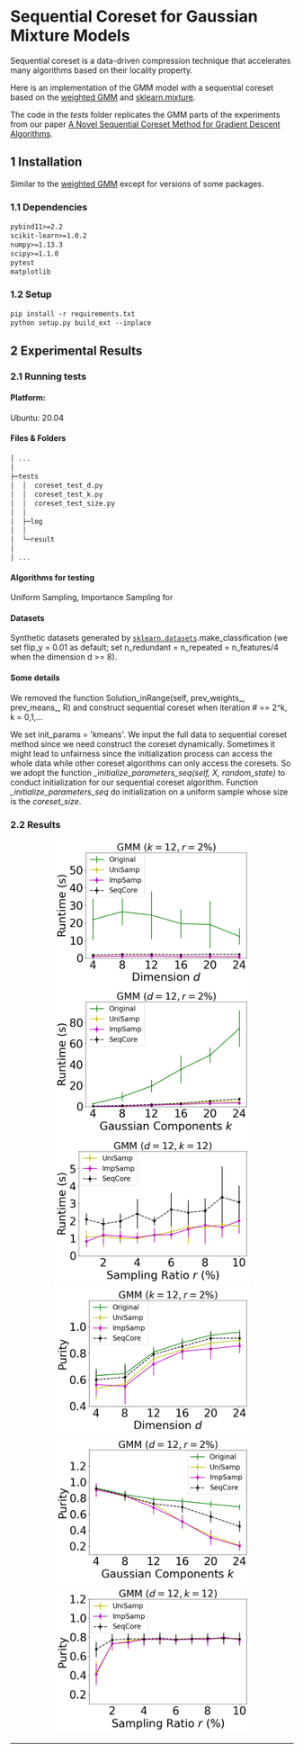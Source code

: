 # Sequential Coreset for Gaussian Mixture Models

Sequential coreset is a data-driven compression technique that accelerates many algorithms based on their locality property.

Here is an implementation of the GMM model with a sequential coreset based on the <a href="https://github.com/zalanborsos/coresets" target="_blank">weighted GMM</a> and <a href="https://github.com/scikit-learn/scikit-learn/tree/7e1e6d09bcc2eaeba98f7e737aac2ac782f0e5f1/sklearn/mixture" target="_blank">sklearn.mixture</a>. 

The code in the *tests* folder replicates the GMM parts of the experiments from our paper <a href="https://arxiv.org/abs/2112.02504" target="_blank">A Novel Sequential Coreset Method for Gradient Descent Algorithms</a>. 


## 1 Installation

Similar to the <a href="https://github.com/zalanborsos/coresets" target="_blank">weighted GMM</a> except for versions of some packages. 

### 1.1 Dependencies

```
pybind11>=2.2
scikit-learn>=1.0.2
numpy>=1.13.3
scipy>=1.1.0
pytest
matplotlib
```

### 1.2 Setup

```
pip install -r requirements.txt
python setup.py build_ext --inplace
```



## 2 Experimental Results

### 2.1 Running tests

#### Platform:

Ubuntu: 20.04

#### Files & Folders

```
│ ...
│ 
├─tests
│  │  coreset_test_d.py
│  │  coreset_test_k.py
│  │  coreset_test_size.py
│  │
│  ├─log
│  │
│  └─result
│ 
│ ...
```



#### Algorithms for testing

Uniform Sampling, Importance Sampling for 

#### Datasets

Synthetic datasets generated by [`sklearn.datasets`](https://scikit-learn.org/stable/modules/classes.html#module-sklearn.datasets).make_classification (we set flip_y = 0.01 as default; set n_redundant  = n_repeated = n_features/4 when the dimension d >= 8). 

#### Some details

We removed the function Solution_inRange(self, prev\_weights\_, prev\_means\_, R) and construct sequential coreset when iteration # == 2^k, k = 0,1,...

We set init_params = 'kmeans'. We input the full data to sequential coreset method since we need construct the coreset dynamically. Sometimes it might lead to unfairness since the initialization process can access the whole data while other coreset algorithms can only access the coresets. So we adopt the function *_initialize_parameters_seq(self, X, random_state)* to conduct initialization for our sequential coreset algorithm. Function *_initialize_parameters_seq* do initialization on a uniform sample whose size is the *coreset_size*.  

### 2.2 Results



<center class="half">
    <img src="./tests/figures/gmm_d_time.png" width="350"/>
  	<img src="./tests/figures/gmm_k_time.png" width="350"/>
  	<img src="./tests/figures/gmm_size_time.png" width="350"/>
</center>





<center class="half">
<img src="./tests/figures/gmm_d_purity.png" width="350"/>
<img src="./tests/figures/gmm_k_purity.png" width="350"/>
<img src="./tests/figures/gmm_size_purity.png" width="350"/>
</center>






















-------------
